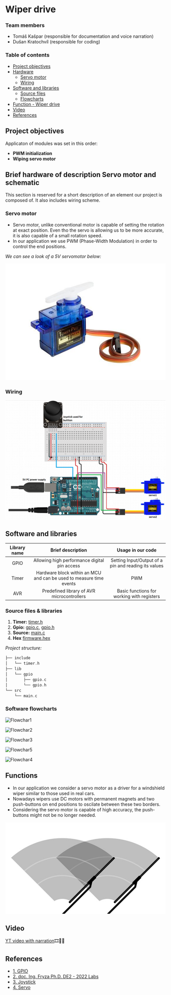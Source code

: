 # Wiper drive

### Team members

* Tomáš Kašpar (responsible for documentation and voice narration)
* Dušan Kratochvíl (responsible for coding)

### Table of contents

* [Project objectives](#objectives)
* [Hardware](#hardware)
  * [Servo motor](#servo)
  * [Wiring](#wiring)
* [Software and libraries](#libs)
  * [Source files](#sourcefiles)
  * [Flowcharts](#flowcharts)
* [Function - Wiper drive](#functions)
* [Video](#video)
* [References](#references)

<a name="objectives"></a>

## Project objectives

Applicaton of modules was set in this order:
- **PWM initialization**
- **Wiping servo motor**


<a name="hardware"></a>

## Brief hardware of description Servo motor and schematic

This section is reserved for a short description of an element our project is composed of. It also includes wiring scheme.

<a name="servo"></a>

### Servo motor

* Servo motor, unlike conventional motor is capable of setting the rotation at exact position. Even tho the servo is allowing us to be more accurate, it is also capable of a small rotation speed.
* In our application we use PWM (Phase-Width Modulation) in order to control the end positions.

*We can see a look of a 5V servomotor below:*

![Servo](images/servo.jpg)

<a name="joystickHW"></a>

### Wiring

<a name="wiring"></a>

![Wiring](images/wiring.png)

<a name="libs"></a>

## Software and libraries

   | **Library name** | **Brief description** | **Usage in our code** |
   | :-: | :-: | :-: |
   | GPIO  | Allowing high performance digital pin access | Setting Input/Output of a pin and reading its values |
   | Timer | Hardware block within an MCU and can be used to measure time events | PWM |
   | AVR   | Predefined library of AVR microcontrollers | Basic functions for working with registers |

<a name="sourcefiles"></a>

### Source files & libraries

 1. **Timer:** [timer.h](https://github.com/xkrato62/Digital-electronics_2/blob/main/Labs/project_2/include/timer.h)
 2. **Gpio:** [gpio.c](https://github.com/xkrato62/Digital-electronics_2/blob/main/Labs/project_2/lib/gpio/gpio.c), [gpio.h](https://github.com/xkrato62/Digital-electronics_2/blob/main/Labs/project_2/lib/gpio/gpio.h)
 3. **Source:** [main.c](https://github.com/xkrato62/Digital-electronics_2/blob/main/Labs/project_2/src/main.c)
 4. **Hex** [firmware.hex](https://github.com/xkrato62/Digital-electronics_2/blob/main/Labs/project_2/firmware.hex)

  *Project structure:*
   ```c
   ├── include
   │   └── timer.h
   ├── lib
   │   └── gpio
   │       ├── gpio.c
   │       └── gpio.h
   └── src
       └── main.c
   ```

<a name="flowcharts"></a>

### Software flowcharts

![Flowchar1](pictures/flow1.png)

![Flowchar2](pictures/flow2.png)

![Flowchar3](pictures/flow4.png)

![Flowchar5](pictures/flow5.png)

![Flowchar4](pictures/flow3.png)

<a name="functions"></a>

## Functions
* In our application we consider a servo motor as a driver for a windshield wiper similar to those used in real cars.
* Nowadays wipers use DC motors with permanent magnets and two push-buttons on end positions to oscilate between these two borders.
* Considering the servo motor is capable of high accuracy, the push-buttons might not be no longer needed.

![Wipers](images/wipers.jpg)



<a name="video"></a>

## Video

[YT video with narration](https://youtu.be/0WYqbr4WcUk)🎞🎥📀

<a name="references"></a>

## References

* [1. GPIO](https://github.com/mikaelpatel/Arduino-GPIO)
* [2. doc. Ing. Fryza Ph.D. DE2 - 2022 Labs](https://github.com/tomas-fryza/digital-electronics-2/tree/master/labs)
* [3. Joystick](https://navody.dratek.cz/navody-k-produktum/arduino-joystick-ps2.html)
* [4. Servo](https://www.electronicwings.com/arduino/servo-motor-interfacing-with-arduino-uno)
